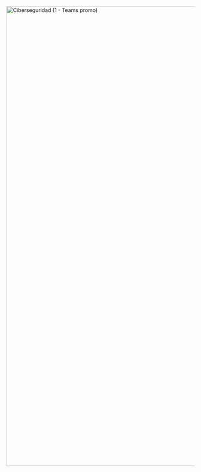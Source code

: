 
<img width="1230" alt="Ciberseguridad (1 - Teams promo)" src="https://user-images.githubusercontent.com/20259832/139926877-fc62b8df-35d4-4446-bbad-9459af70afaa.png">
